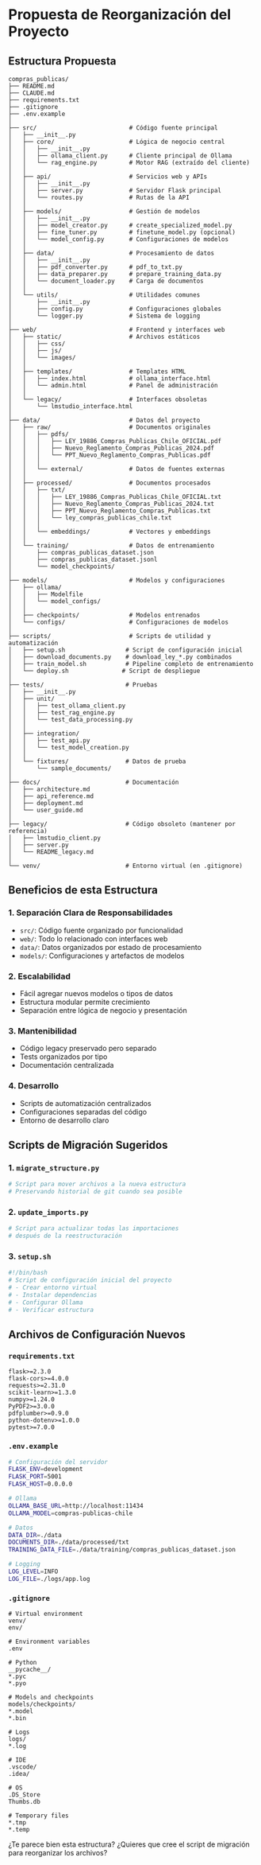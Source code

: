 # Propuesta de Reorganización del Proyecto

## Estructura Propuesta

```
compras_publicas/
├── README.md
├── CLAUDE.md
├── requirements.txt
├── .gitignore
├── .env.example
│
├── src/                          # Código fuente principal
│   ├── __init__.py
│   ├── core/                     # Lógica de negocio central
│   │   ├── __init__.py
│   │   ├── ollama_client.py      # Cliente principal de Ollama
│   │   └── rag_engine.py         # Motor RAG (extraído del cliente)
│   │
│   ├── api/                      # Servicios web y APIs
│   │   ├── __init__.py
│   │   ├── server.py             # Servidor Flask principal
│   │   └── routes.py             # Rutas de la API
│   │
│   ├── models/                   # Gestión de modelos
│   │   ├── __init__.py
│   │   ├── model_creator.py      # create_specialized_model.py
│   │   ├── fine_tuner.py         # finetune_model.py (opcional)
│   │   └── model_config.py       # Configuraciones de modelos
│   │
│   ├── data/                     # Procesamiento de datos
│   │   ├── __init__.py
│   │   ├── pdf_converter.py      # pdf_to_txt.py
│   │   ├── data_preparer.py      # prepare_training_data.py
│   │   └── document_loader.py    # Carga de documentos
│   │
│   └── utils/                    # Utilidades comunes
│       ├── __init__.py
│       ├── config.py             # Configuraciones globales
│       └── logger.py             # Sistema de logging
│
├── web/                          # Frontend y interfaces web
│   ├── static/                   # Archivos estáticos
│   │   ├── css/
│   │   ├── js/
│   │   └── images/
│   │
│   ├── templates/                # Templates HTML
│   │   ├── index.html            # ollama_interface.html
│   │   └── admin.html            # Panel de administración
│   │
│   └── legacy/                   # Interfaces obsoletas
│       └── lmstudio_interface.html
│
├── data/                         # Datos del proyecto
│   ├── raw/                      # Documentos originales
│   │   ├── pdfs/
│   │   │   ├── LEY_19886_Compras_Publicas_Chile_OFICIAL.pdf
│   │   │   ├── Nuevo_Reglamento_Compras_Publicas_2024.pdf
│   │   │   └── PPT_Nuevo_Reglamento_Compras_Publicas.pdf
│   │   │
│   │   └── external/             # Datos de fuentes externas
│   │
│   ├── processed/                # Documentos procesados
│   │   ├── txt/
│   │   │   ├── LEY_19886_Compras_Publicas_Chile_OFICIAL.txt
│   │   │   ├── Nuevo_Reglamento_Compras_Publicas_2024.txt
│   │   │   ├── PPT_Nuevo_Reglamento_Compras_Publicas.txt
│   │   │   └── ley_compras_publicas_chile.txt
│   │   │
│   │   └── embeddings/           # Vectores y embeddings
│   │
│   └── training/                 # Datos de entrenamiento
│       ├── compras_publicas_dataset.json
│       ├── compras_publicas_dataset.jsonl
│       └── model_checkpoints/
│
├── models/                       # Modelos y configuraciones
│   ├── ollama/
│   │   ├── Modelfile
│   │   └── model_configs/
│   │
│   ├── checkpoints/              # Modelos entrenados
│   └── configs/                  # Configuraciones de modelos
│
├── scripts/                      # Scripts de utilidad y automatización
│   ├── setup.sh                 # Script de configuración inicial
│   ├── download_documents.py    # download_ley_*.py combinados
│   ├── train_model.sh           # Pipeline completo de entrenamiento
│   └── deploy.sh               # Script de despliegue
│
├── tests/                       # Pruebas
│   ├── __init__.py
│   ├── unit/
│   │   ├── test_ollama_client.py
│   │   ├── test_rag_engine.py
│   │   └── test_data_processing.py
│   │
│   ├── integration/
│   │   ├── test_api.py
│   │   └── test_model_creation.py
│   │
│   └── fixtures/                # Datos de prueba
│       └── sample_documents/
│
├── docs/                        # Documentación
│   ├── architecture.md
│   ├── api_reference.md
│   ├── deployment.md
│   └── user_guide.md
│
├── legacy/                      # Código obsoleto (mantener por referencia)
│   ├── lmstudio_client.py
│   ├── server.py
│   └── README_legacy.md
│
└── venv/                        # Entorno virtual (en .gitignore)
```

## Beneficios de esta Estructura

### 1. **Separación Clara de Responsabilidades**
- `src/`: Código fuente organizado por funcionalidad
- `web/`: Todo lo relacionado con interfaces web
- `data/`: Datos organizados por estado de procesamiento
- `models/`: Configuraciones y artefactos de modelos

### 2. **Escalabilidad**
- Fácil agregar nuevos modelos o tipos de datos
- Estructura modular permite crecimiento
- Separación entre lógica de negocio y presentación

### 3. **Mantenibilidad**
- Código legacy preservado pero separado
- Tests organizados por tipo
- Documentación centralizada

### 4. **Desarrollo**
- Scripts de automatización centralizados
- Configuraciones separadas del código
- Entorno de desarrollo claro

## Scripts de Migración Sugeridos

### 1. `migrate_structure.py`
```python
# Script para mover archivos a la nueva estructura
# Preservando historial de git cuando sea posible
```

### 2. `update_imports.py`
```python
# Script para actualizar todas las importaciones
# después de la reestructuración
```

### 3. `setup.sh`
```bash
#!/bin/bash
# Script de configuración inicial del proyecto
# - Crear entorno virtual
# - Instalar dependencias
# - Configurar Ollama
# - Verificar estructura
```

## Archivos de Configuración Nuevos

### `requirements.txt`
```
flask>=2.3.0
flask-cors>=4.0.0
requests>=2.31.0
scikit-learn>=1.3.0
numpy>=1.24.0
PyPDF2>=3.0.0
pdfplumber>=0.9.0
python-dotenv>=1.0.0
pytest>=7.0.0
```

### `.env.example`
```bash
# Configuración del servidor
FLASK_ENV=development
FLASK_PORT=5001
FLASK_HOST=0.0.0.0

# Ollama
OLLAMA_BASE_URL=http://localhost:11434
OLLAMA_MODEL=compras-publicas-chile

# Datos
DATA_DIR=./data
DOCUMENTS_DIR=./data/processed/txt
TRAINING_DATA_FILE=./data/training/compras_publicas_dataset.json

# Logging
LOG_LEVEL=INFO
LOG_FILE=./logs/app.log
```

### `.gitignore`
```
# Virtual environment
venv/
env/

# Environment variables
.env

# Python
__pycache__/
*.pyc
*.pyo

# Models and checkpoints
models/checkpoints/
*.model
*.bin

# Logs
logs/
*.log

# IDE
.vscode/
.idea/

# OS
.DS_Store
Thumbs.db

# Temporary files
*.tmp
*.temp
```

¿Te parece bien esta estructura? ¿Quieres que cree el script de migración para reorganizar los archivos?